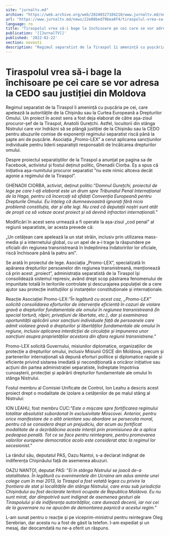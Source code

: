 ```yaml
---
site: "jurnaltv.md"
archive: "https://web.archive.org/web/20240327104210/www.jurnaltv.md/news/22e08bed79bea8f4/tiraspolul-vrea-sa-i-bage-la-inchisoare-pe-cei-care-se-vor-adresa-la-cedo-sau-justitiei-din-moldova.html"
url: "https://www.jurnaltv.md/news/22e08bed79bea8f4/tiraspolul-vrea-sa-i-bage-la-inchisoare-pe-cei-care-se-vor-adresa-la-cedo-sau-justitiei-din-moldova.html"
language: ro
title: "Tiraspolul vrea să-i bage la închisoare pe cei care se vor adresa la CEDO sau justiției din Moldova"
publication: '[[JurnalTV]]'
published: '2022-02-22'
section: novosti
description: "Regimul separatist de la Tiraspol îi amenință cu pușcăria pe cei, care apelează la autoritățile de la Chișinău sau la Curtea Europeană a Drepturilor Omului. Un proiect în acest sens a fost deja elaborat de către așa-zisul procuror-șef de la Tiraspol, Anatolii Gurețchi. Astfel, locuitorii din stânga Nistrului care vor îndrăzni să se plângă justiției de la Chișinău sau la CEDO pentru abuzurile comise de exponenții regimului separatist riscă până la șapte ani de pușcărie. Asociația „Promo-LEX” a cerut aplicarea sancțiunilor individuale pentru liderii separatiști responsabili de încălcarea drepturilor omului."
---
```


# Tiraspolul vrea să-i bage la închisoare pe cei care se vor adresa la CEDO sau justiției din Moldova

Regimul separatist de la Tiraspol îi amenință cu pușcăria pe cei, care apelează la autoritățile de la Chișinău sau la Curtea Europeană a Drepturilor Omului. Un proiect în acest sens a fost deja elaborat de către așa-zisul procuror-șef de la Tiraspol, Anatolii Gurețchi. Astfel, locuitorii din stânga Nistrului care vor îndrăzni să se plângă justiției de la Chișinău sau la CEDO pentru abuzurile comise de exponenții regimului separatist riscă până la șapte ani de pușcărie. Asociația „Promo-LEX” a cerut aplicarea sancțiunilor individuale pentru liderii separatiști responsabili de încălcarea drepturilor omului.

Despre proiectul separatiștilor de la Tiraspol a anunțat pe pagina sa de Facebook, activistul și fostul deținut politic, Ghenadii Ciorba. Eș a spus că inițiativa așa-numitului procuror separatist ”nu este nimic altceva decât agonie a regimului de la Tiraspol”.

GHENADII CIORBA, activist, deținut politic:*"Domnul Gurețchi, proiectul de lege pe care l-ați elaborat este un drum spre Tribunalul Penal Internațional de la Haga, pentru că încercați să sfidați Convenția Europeană pentru Drepturile Omului. Eu înțeleg că dumneavoastră ignorați fără nicio problemă constituția, dar și alte legi. Nu cred că deputații noștri sunt atât de proști ca să voteze acest proiect și să devină infractori internaționali."*

Modificări în acest sens urmează a fi operate la așa-zisul „cod penal” al regiunii separatiste, iar acesta prevede că:

„Un cetățean care apelează la un stat străin, inclusiv prin utilizarea mass-media și a internetului global, cu un apel de a-i trage la răspundere pe oficialii din regiunea transnistreană în îndeplinirea îndatoririlor lor oficiale, riscă închisoare până la patru ani”.

Se arată în proiectul de lege. Asociația „Promo-LEX”, specializată în apărarea drepturilor persoanelor din regiunea transnistreană, menționează că prin acest „proiect”, administrația separatistă de la Tiraspol își consolidează sistemul represiv, având drept scop păstrarea fenomenului de impunitate totală în teritoriile controlate și descurajarea populației de a cere ajutor sau protecție instituțiilor și instanțelor constituționale și internaționale.

Reacție Asociației Promo-LEX:*"În legătură cu acest caz, „Promo-LEX” solicită consolidarea eforturilor de intervenție eficientă în cazuri de violare gravă a drepturilor fundamentale ale omului în regiunea transnistreană (în special tortură, răpiri, privațiuni de libertate, etc.), dar și examinarea oportunității aplicării unor sancțiuni individuale față de persoanele care admit violarea gravă a drepturilor și libertăților fundamentale ale omului în regiune, inclusiv aplicarea interdicției de circulație și impunerea unor sancțiuni asupra proprietăților acestora din afara regiunii transnistrene."*

Promo-LEX solicită Guvernului, misiunilor diplomatice, organizațiilor de protecție a drepturilor omului, inclusiv Misiunii OSCE din Moldova, precum și partenerilor internaționali să depună eforturi politice și diplomatice rapide și eficiente privind sistarea imediată și necondiționată a oricăror inițiative sau acțiuni din partea administrației separatiste, îndreptate împotriva cunoașterii, protecției și apărării drepturilor fundamentale ale omului în stânga Nistrului.

Fostul membru al Comisiei Unificate de Control, Ion Leahu a descris acest proiect drept o modalitate de izolare a cetățenilor de pe malul stâng al Nistrului:

ION LEAHU, fost membru CUC:*"Este o mișcare spre fortificarea regimului totalitar absolutist subordonat în exclusivitate Moscovei. Anterior, pentru orice manifestare de o altă orientare sau abordare se persecuta moral, pentru că se considera drept un prejudiciu, dar acum au fortificat modalitate de a dezrădăcina aceste intenții prin promisiunea de a aplica pedeapsa penală. Tot ce se face pentru reintegrare, pentru promovarea valorilor europene democratice acolo este considerat atac la regimul lor secesionist."*

La rândul său, deputatul PAS, Oazu Nantoi, s-a declarat indignat de indiferența Chișinăului față de asemenea abuzuri.

OAZU NANTOI, deputat PAS: "*Ei în stânga Nistrului se joacă de-a statalitatea. În legătură cu evenimentele din Ucraina am adus aminte unei colege cum în mai 2013, la Tiraspol a fost votată legea cu privire la frontiera de stat și localitățile din stânga Nistrului, care erau sub jurisdicția Chișinăului au fost declarate teritorii ocupate de Republica Moldova. Eu nu sunt mirat, dar dimpotrivă sunt indignat de asemenea gesturi ale Tiraspolului și de indiferența autorităților, care durează decenii, iar noi cei de la guvernare nu ne apucăm de demontarea pașnică a acestui regim."*

L-am sunat pentru o reacție și pe viceprim-ministrul pentru reintegrare Oleg Serebrian, dar acesta nu a fost de găsit la telefon. I-am expediat și un mesaj, dar deocamdată nu ne-a oferit un răspuns.